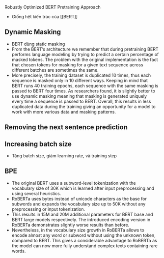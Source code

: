 Robustly Optimized BERT Pretraining Approach
- Giống hệt kiến trúc của [[BERT]]
## Dynamic Masking
- BERT dùng static masking
- From the BERT’s architecture we remember that during pretraining BERT performs language modeling by trying to predict a certain percentage of masked tokens. The problem with the original implementation is the fact that chosen tokens for masking for a given text sequence across different batches are sometimes the same.
- More precisely, the training dataset is duplicated 10 times, thus each sequence is masked only in 10 different ways. Keeping in mind that BERT runs 40 training epochs, each sequence with the same masking is passed to BERT four times. As researchers found, it is slightly better to use dynamic masking meaning that masking is generated uniquely every time a sequence is passed to BERT. Overall, this results in less duplicated data during the training giving an opportunity for a model to work with more various data and masking patterns.
## Removing the next sentence prediction

## Increasing batch size
- Tăng batch size, giảm learning rate, và training step
## BPE
- The original BERT uses a subword-level tokenization with the vocabulary size of 30K which is learned after input preprocessing and using several heuristics. 
- RoBERTa uses bytes instead of unicode characters as the base for subwords and expands the vocabulary size up to 50K without any preprocessing or input tokenization. 
- This results in 15M and 20M additional parameters for BERT base and BERT large models respectively. The introduced encoding version in RoBERTa demonstrates slightly worse results than before.
- Nevertheless, in the vocabulary size growth in RoBERTa allows to encode almost any word or subword without using the unknown token, compared to BERT. This gives a considerable advantage to RoBERTa as the model can now more fully understand complex texts containing rare words.